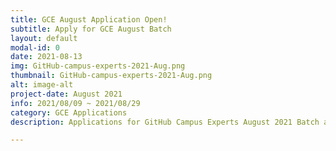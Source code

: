```yaml
---
title: GCE August Application Open!
subtitle: Apply for GCE August Batch
layout: default
modal-id: 0
date: 2021-08-13
img: GitHub-campus-experts-2021-Aug.png
thumbnail: GitHub-campus-experts-2021-Aug.png
alt: image-alt
project-date: August 2021
info: 2021/08/09 ~ 2021/08/29
category: GCE Applications
description: Applications for GitHub Campus Experts August 2021 Batch are now OPEN!🚩 Applications close on August 29, 2021. Apply to become a GitHub Campus Expert!🚀 Join our GCE Journey. We are waiting for you. 😊✨ https://apply.githubcampus.expert

---
```

